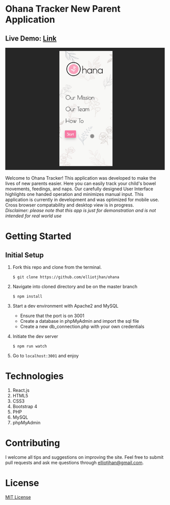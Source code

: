 # Ohana Tracker New Parent Application
## Live Demo: [Link](http://www.ohanatracker.com)

![Image](ohanatracker.gif)

Welcome to Ohana Tracker! This application was developed to make the lives of new parents easier. 
Here you can easily track your child's bowel movements, feedings, and naps. 
Our carefully designed User Interface highlights one handed operation and minimizes manual input. 
This application is currently in development and was optimized for mobile use. 
Cross browser compatability and desktop view is in progress. <br />
*Disclaimer: please note that this app is just for demonstration and is not intended for real world use*

# Getting Started

## Initial Setup

1. Fork this repo and clone from the terminal. 

       $ git clone https://github.com/elliotjhan/ohana

2. Navigate into cloned directory and be on the master branch

       $ npm install

3. Start a dev environment with Apache2 and MySQL
    * Ensure that the port is on 3001
    * Create a database in phpMyAdmin and import the sql file
    * Create a new db_connection.php with your own credentials

4. Initiate the dev server

       $ npm run watch

5. Go to `localhost:3001` and enjoy

# Technologies 

1. React.js
2. HTML5
3. CSS3
4. Bootstrap 4
5. PHP
6. MySQL
7. phpMyAdmin 

# Contributing

I welcome all tips and suggestions on improving the site. 
Feel free to submit pull requests and ask me questions through elliotjhan@gmail.com.

# License

[MIT License](https://opensource.org/licenses/mit-license.php)

